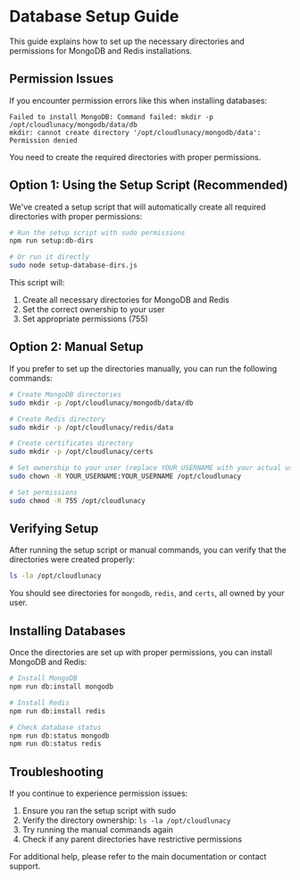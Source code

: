# Database Setup Guide

This guide explains how to set up the necessary directories and permissions for MongoDB and Redis installations.

## Permission Issues

If you encounter permission errors like this when installing databases:

```
Failed to install MongoDB: Command failed: mkdir -p /opt/cloudlunacy/mongodb/data/db
mkdir: cannot create directory '/opt/cloudlunacy/mongodb/data': Permission denied
```

You need to create the required directories with proper permissions.

## Option 1: Using the Setup Script (Recommended)

We've created a setup script that will automatically create all required directories with proper permissions:

```bash
# Run the setup script with sudo permissions
npm run setup:db-dirs

# Or run it directly
sudo node setup-database-dirs.js
```

This script will:

1. Create all necessary directories for MongoDB and Redis
2. Set the correct ownership to your user
3. Set appropriate permissions (755)

## Option 2: Manual Setup

If you prefer to set up the directories manually, you can run the following commands:

```bash
# Create MongoDB directories
sudo mkdir -p /opt/cloudlunacy/mongodb/data/db

# Create Redis directory
sudo mkdir -p /opt/cloudlunacy/redis/data

# Create certificates directory
sudo mkdir -p /opt/cloudlunacy/certs

# Set ownership to your user (replace YOUR_USERNAME with your actual username)
sudo chown -R YOUR_USERNAME:YOUR_USERNAME /opt/cloudlunacy

# Set permissions
sudo chmod -R 755 /opt/cloudlunacy
```

## Verifying Setup

After running the setup script or manual commands, you can verify that the directories were created properly:

```bash
ls -la /opt/cloudlunacy
```

You should see directories for `mongodb`, `redis`, and `certs`, all owned by your user.

## Installing Databases

Once the directories are set up with proper permissions, you can install MongoDB and Redis:

```bash
# Install MongoDB
npm run db:install mongodb

# Install Redis
npm run db:install redis

# Check database status
npm run db:status mongodb
npm run db:status redis
```

## Troubleshooting

If you continue to experience permission issues:

1. Ensure you ran the setup script with sudo
2. Verify the directory ownership: `ls -la /opt/cloudlunacy`
3. Try running the manual commands again
4. Check if any parent directories have restrictive permissions

For additional help, please refer to the main documentation or contact support.
